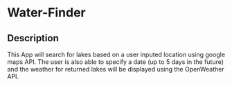 # Water-Finder

## Description

This App will search for lakes based on a user inputed location using google maps API. The user is also able to specify a date (up to 5 days in the future) and the weather for returned lakes will be displayed using the OpenWeather API. 